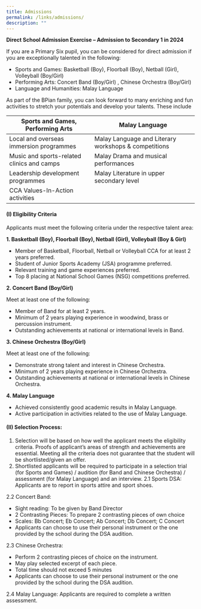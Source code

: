 ```yaml
---
title: Admissions
permalink: /links/admissions/
description: ""
---
```

**Direct School Admission Exercise – Admission to Secondary 1 in 2024**   

  
If you are a Primary Six pupil, you can be considered for direct admission if you are exceptionally talented in the following:

* Sports and Games: Basketball (Boy), Floorball (Boy), Netball (Girl), Volleyball (Boy/Girl)
* Performing Arts: Concert Band (Boy/Girl) , Chinese Orchestra (Boy/Girl)
* Language and Humanities: Malay Language

As part of the BPian family, you can look forward to many enriching and fun activities to stretch your potentials and develop your talents. These include


| Sports and Games, Performing Arts | Malay Language |
| ----------------- | -------- |
| Local and overseas immersion programmes | Malay Language and Literary workshops & competitions|
| Music and sports-related clinics and camps | Malay Drama and musical performances|
| Leadership development programmes  | Malay Literature in upper secondary level|
| CCA Values-In-Action activities | |

#### (I) Eligibility Criteria
Applicants must meet the following criteria under the respective talent area:

**1. Basketball (Boy), Floorball (Boy), Netball (Girl), Volleyball (Boy & Girl)**
* Member of Basketball, Floorball, Netball or Volleyball CCA for at least 2 years preferred.
* Student of Junior Sports Academy (JSA) programme preferred.
* Relevant training and game experiences preferred.
* Top 8 placing at National School Games (NSG) competitions preferred.

**2. Concert Band (Boy/Girl)**

Meet at least one of the following:
* Member of Band for at least 2 years.
* Minimum of 2 years playing experience in woodwind, brass or percussion instrument.
* Outstanding achievements at national or international levels in Band.

**3. Chinese Orchestra (Boy/Girl)**

Meet at least one of the following:
* Demonstrate strong talent and interest in Chinese Orchestra.
* Minimum of 2 years playing experience in Chinese Orchestra.
* Outstanding achievements at national or international levels in Chinese Orchestra.


**4. Malay Language**

* Achieved consistently good academic results in Malay Language.
* Active participation in activities related to the use of Malay Language.

#### (II) Selection Process:
1. Selection will be based on how well the applicant meets the eligibility criteria. Proofs of applicant’s areas of strength and achievements are essential. Meeting all the criteria does not guarantee that the student will be shortlisted/given an offer.
2. Shortlisted applicants will be required to participate in a selection trial (for Sports and Games) / audition (for Band and Chinese Orchestra) / assessment (for Malay Language) and an interview.
2.1 Sports DSA: Applicants are to report in sports attire and sport shoes.

2.2 Concert Band:
* Sight reading: To be given by Band Director
* 2 Contrasting Pieces: To prepare 2 contrasting pieces of own choice
* Scales: Bb Concert; Eb Concert; Ab Concert; Db Concert; C Concert
* Applicants can choose to use their personal instrument or the one provided by the school during the DSA audition.

2.3 Chinese Orchestra:
* Perform 2 contrasting pieces of choice on the instrument.
* May play selected excerpt of each piece.
* Total time should not exceed 5 minutes
* Applicants can choose to use their personal instrument or the one
provided by the school during the DSA audition.

2.4 Malay Language: Applicants are required to complete a written assessment.
